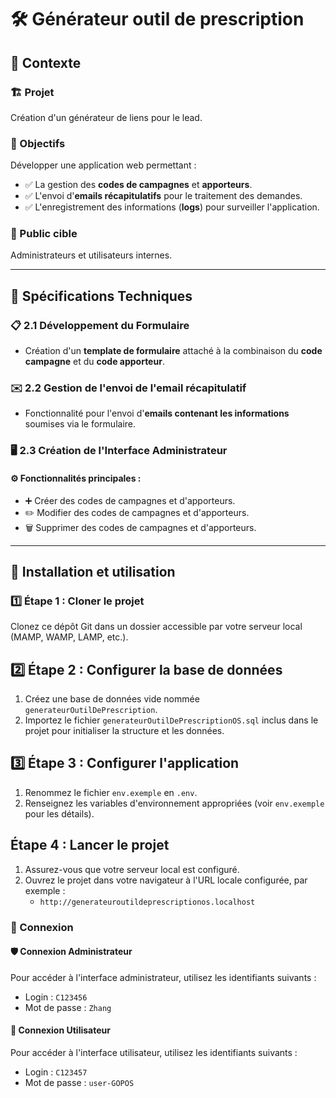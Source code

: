 # 🛠️ Générateur outil de prescription

## 🌟 Contexte

### 🏗️ Projet
Création d'un générateur de liens pour le lead.

### 🎯 Objectifs
Développer une application web permettant :
- ✅ La gestion des **codes de campagnes** et **apporteurs**.
- ✅ L'envoi d'**emails récapitulatifs** pour le traitement des demandes.
- ✅ L'enregistrement des informations (**logs**) pour surveiller l'application.

### 👥 Public cible
Administrateurs et utilisateurs internes.

---

## 🔧 Spécifications Techniques

### 📋 2.1 Développement du Formulaire
- Création d'un **template de formulaire** attaché à la combinaison du **code campagne** et du **code apporteur**.

### ✉️ 2.2 Gestion de l'envoi de l'email récapitulatif
- Fonctionnalité pour l'envoi d'**emails contenant les informations** soumises via le formulaire.

### 🖥️ 2.3 Création de l'Interface Administrateur

#### ⚙️ Fonctionnalités principales :
- ➕ Créer des codes de campagnes et d'apporteurs.
- ✏️ Modifier des codes de campagnes et d'apporteurs.
- 🗑️ Supprimer des codes de campagnes et d'apporteurs.

---

## 🚀 Installation et utilisation

### 1️⃣ Étape 1 : Cloner le projet
Clonez ce dépôt Git dans un dossier accessible par votre serveur local (MAMP, WAMP, LAMP, etc.).

##  2️⃣ Étape 2 : Configurer la base de données
1. Créez une base de données vide nommée `generateurOutilDePrescription`.
2. Importez le fichier `generateurOutilDePrescriptionOS.sql` inclus dans le projet pour initialiser la structure et les données.

##  3️⃣ Étape 3 : Configurer l'application
1. Renommez le fichier `env.exemple` en `.env`.
2. Renseignez les variables d'environnement appropriées (voir `env.exemple` pour les détails).

## Étape 4 : Lancer le projet
1. Assurez-vous que votre serveur local est configuré.
2. Ouvrez le projet dans votre navigateur à l'URL locale configurée, par exemple :
   - `http://generateuroutildeprescriptionos.localhost`

### 🔐 Connexion
#### 🛡️ Connexion Administrateur
Pour accéder à l'interface administrateur, utilisez les identifiants suivants :
- Login : `C123456`
- Mot de passe : `Zhang`

#### 👤 Connexion Utilisateur
Pour accéder à l'interface utilisateur, utilisez les identifiants suivants :
- Login : `C123457`
- Mot de passe : `user-GOPOS`